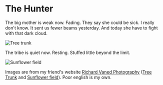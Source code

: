 # The Hunter

The big mother is weak now. Fading. They say she could be sick. I really don't know. It sent us fewer beams yesterday. And today she have to fight with that dark cloud.

![Tree trunk](https://www.richard-vanek.eu/wp-content/uploads/2016/10/2016-10-08-4773-e.web_.jpg)

The tribe is quiet now. Resting. Stuffed little beyond the limit.

![Sunflower field](https://www.richard-vanek.eu/wp-content/uploads/2016/10/2016-10-08-4816-e.web_.jpg)

Images are from my friend's website [Richard Vaned Photography](https://www.richard-vanek.eu/) ([Tree Trunk](https://www.richard-vanek.eu/2016/10/12/tree-trunk/) and [Sunflower field](https://www.richard-vanek.eu/2016/10/15/sunflower-field/)). Poor english is my own.
